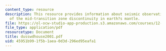 ```yaml
---
content_type: resource
description: This resource provides information about seismic observations of splitting
  of the mid-transition zone discontinuity in earth?s mantle.
file: https://ol-ocw-studio-app-production.s3.amazonaws.com/courses/12-581-phase-transitions-in-the-earths-interior-spring-2005/45951b991f5b1aea0d3d296ed95eafa1_dusswdhouse2001.pdf
file_type: application/pdf
resourcetype: Document
title: dusswdhouse2001.pdf
uid: 45951b99-1f5b-1aea-0d3d-296ed95eafa1
---
```

